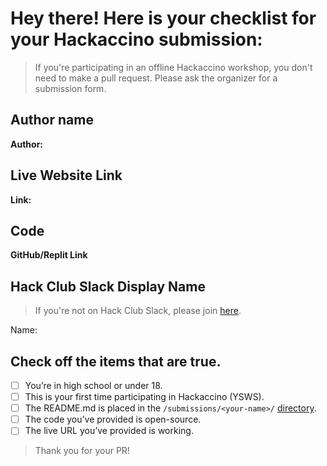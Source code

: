 # Hey there! Here is your checklist for your Hackaccino submission:

> If you're participating in an offline Hackaccino workshop, you don't need to make a pull request. Please ask the organizer for a submission form.

## Author name

**Author:**

<!-- A name or nickname that you want to appear as the author of the website -->

## Live Website Link

**Link:**

## Code

**GitHub/Replit Link**

## Hack Club Slack Display Name

> If you're not on Hack Club Slack, please join [here](https://hackclub.com/slack).

Name:

## Check off the items that are true.

<!-- [x] Example -->

- [ ] You’re in high school or under 18.
- [ ] This is your first time participating in Hackaccino (YSWS).
- [ ] The README.md is placed in the `/submissions/<your-name>/` [directory](https://github.com/hackclub/hackaccino/tree/main/submissions).
- [ ] The code you’ve provided is open-source.
- [ ] The live URL you’ve provided is working.

> Thank you for your PR!

